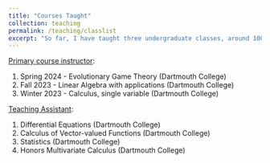 ```yaml
---
title: "Courses Taught"
collection: teaching
permalink: /teaching/classlist
excerpt: "So far, I have taught three undergraduate classes, around 100  students. "
---
```


<u>Primary course instructor</u>:
1. Spring 2024 - Evolutionary Game Theory (Dartmouth College)
2. Fall 2023 - Linear Algebra with applications (Dartmouth College)
3. Winter 2023 - Calculus, single variable (Dartmouth College)

<u>Teaching Assistant</u>:
1. Differential Equations (Dartmouth College)
2. Calculus of Vector-valued Functions (Dartmouth College)
3. Statistics (Dartmouth College)
4. Honors Multivariate Calculus (Dartmouth College)
